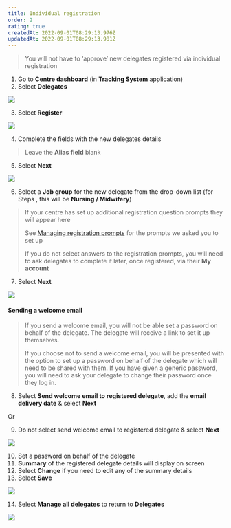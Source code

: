 ```yaml
---
title: Individual registration
order: 2
rating: true
createdAt: 2022-09-01T08:29:13.976Z
updatedAt: 2022-09-01T08:29:13.981Z
---
```

> You will not have to ‘approve’ new delegates registered via individual registration

1. Go to **Centre dashboard** (in **Tracking System** application) 
2. Select **Delegates**

![](/img/registering-delegates-1.png)

3. Select **Register**

![](/img/registering-delegates-6.png)

4. Complete the fields with the new delegates details

> Leave the **Alias field** blank

5. Select **Next**

![](/img/registering-delegates-7.png)

6. Select a **Job group** for the new delegate from the drop-down list (for Steps , this will be **Nursing / Midwifery**)

> If your centre has set up additional registration question prompts they will appear here 
>
> See [Managing registration prompts](/user-guide/centremanager/02-centre-management/managing-registration-prompts) for the prompts we asked you to set up
>
> If you do not select answers to the registration prompts, you will need to ask delegates to complete it later, once registered, via their **My account**

7. Select **Next**

![](/img/registering-delegates-8.png)

#### Sending a welcome email

> If you send a welcome email, you will not be able set a password on behalf of the delegate. The delegate will receive a link to set it up themselves.
>
> If you choose not to send a welcome email, you will be presented with the option to set up a password on behalf of the delegate which will need to be shared with them. If you have given a generic password, you will need to ask your delegate to change their password once they log in. 

8. Select **Send welcome email to registered delegate**, add the **email delivery date** & select **Next**

Or

9. Do not select send welcome email to registered delegate & select **Next**

![](/img/registering-delegates-9.png)

10. Set a password on behalf of the delegate
11. **Summary** of the registered delegate details will display on screen
12. Select **Change** if you need to edit any of the summary details 
13. Select **Save** 

![](/img/registering-delegates-10.png)

14. Select **Manage all delegates** to return to **Delegates** 

![](/img/registering-delegates-11.png)